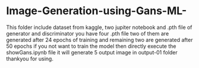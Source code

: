 # Image-Generation-using-Gans-ML-
This folder include dataset from kaggle, two jupiter notebook and .pth file of generator and discriminator
you have four .pth file two of them are generated after 24 epochs of training and remaining two are generated after 50 epochs 
if you not want to train the model then directly execute the showGans.ipynb file it will generate 5 output image in output-01 folder
thankyou for using.
